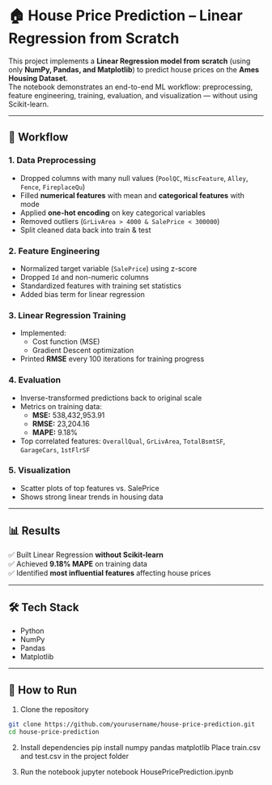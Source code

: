 # 🏠 House Price Prediction – Linear Regression from Scratch  

This project implements a **Linear Regression model from scratch** (using only **NumPy, Pandas, and Matplotlib**) to predict house prices on the **Ames Housing Dataset**.  
The notebook demonstrates an end-to-end ML workflow: preprocessing, feature engineering, training, evaluation, and visualization — without using Scikit-learn.  

---

## 📌 Workflow  

### 1. Data Preprocessing  
- Dropped columns with many null values (`PoolQC`, `MiscFeature`, `Alley`, `Fence`, `FireplaceQu`)  
- Filled **numerical features** with mean and **categorical features** with mode  
- Applied **one-hot encoding** on key categorical variables  
- Removed outliers (`GrLivArea > 4000 & SalePrice < 300000`)  
- Split cleaned data back into train & test  

### 2. Feature Engineering  
- Normalized target variable (`SalePrice`) using z-score  
- Dropped `Id` and non-numeric columns  
- Standardized features with training set statistics  
- Added bias term for linear regression  

### 3. Linear Regression Training  
- Implemented:  
  - Cost function (MSE)  
  - Gradient Descent optimization  
- Printed **RMSE** every 100 iterations for training progress  

### 4. Evaluation  
- Inverse-transformed predictions back to original scale  
- Metrics on training data:  
  - **MSE:** 538,432,953.91  
  - **RMSE:** 23,204.16  
  - **MAPE:** 9.18%  
- Top correlated features: `OverallQual`, `GrLivArea`, `TotalBsmtSF`, `GarageCars`, `1stFlrSF`  

### 5. Visualization  
- Scatter plots of top features vs. SalePrice  
- Shows strong linear trends in housing data  

---

## 📊 Results  

✅ Built Linear Regression **without Scikit-learn**  
✅ Achieved **9.18% MAPE** on training data  
✅ Identified **most influential features** affecting house prices  

---

## 🛠️ Tech Stack  
- Python  
- NumPy  
- Pandas  
- Matplotlib  

---

## 🚀 How to Run  

1. Clone the repository  
```bash
git clone https://github.com/yourusername/house-price-prediction.git
cd house-price-prediction
```
2. Install dependencies
pip install numpy pandas matplotlib
Place train.csv and test.csv in the project folder

3. Run the notebook
jupyter notebook HousePricePrediction.ipynb
